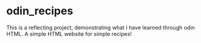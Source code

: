 # odin_recipes
This is a reflecting project, demonstrating what I have learned through odin HTML. A simple HTML website for simple recipes!